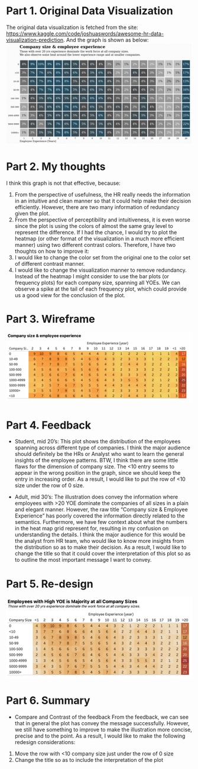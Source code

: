 # Part 1. Original Data Visualization
The original data visualization is fetched from the site: https://www.kaggle.com/code/joshuaswords/awesome-hr-data-visualization-prediction.
And the graph is shown as below:
![original graph](/original.png)


# Part 2. My thoughts
I think this graph is not that effective, because:
1. From the perspective of usefulness, the HR really needs the information in an intuitive and clean manner so that it could help make their decision efficiently. However, there are two many information of redundancy given the plot.
2. From the perspective of perceptibility and intuitiveness, it is even worse since the plot is using the colors of almost the same gray level to represent the difference. If I had the chance, I would try to plot the heatmap (or other format of the visualization in a much more efficient manner) using two different contrast colors.
Therefore, I have two thoughts on how to improve it:
1.  I would like to change the color set from the original one to the color set of different contrast manner.
2.  I would like to change the visualization manner to remove redundancy. Instead of the heatmap I might consider to use the bar plots (or frequency plots) for each company size, spanning all YOEs. We can observe a spike at the tail of each frequency plot, which could provide us a good view for the conclusion of the plot.

# Part 3. Wireframe
![version 1 graph](/ver1.png)

# Part 4. Feedback
- Student, mid 20’s:
This plot shows the distribution of the employees spanning across different type of companies. I think the major audience should definitely be the HRs or Analyst who want to learn the general insights of the employee patterns. 
BTW, I think there are some little flaws for the dimension of company size. The <10 entry seems to appear in the wrong position in the graph, since we should keep the entry in increasing order. As a result, I would like to put the row of <10 size under the row of 0 size. 

- Adult, mid 30’s:
The illustration does convey the information where employees with >20 YOE dominate the companies of all sizes in a plain and elegant manner. However, the raw title “Company size & Employee Experience” has poorly covered the information directly related to the semantics. Furthermore, we have few context about what the numbers in the heat map grid represent for, resulting in my confusion on understanding the details. 
I think the major audience for this would be the analyst from HR team, who would like to know more insights from the distribution so as to make their decision. As a result, I would like to change the title so that it could cover the interpretation of this plot so as to outline the most important message I want to convey.

# Part 5. Re-design
![version 2 graph](/ver2.png)

# Part 6. Summary
- Compare and Contrast of the feedback
From the feedback, we can see that in general the plot has convey the message successfully. However, we still have something to improve to make the illustration more concise, precise and to the point.
As a result, I would like to make the following redesign considerations:
1. Move the row with <10 company size just under the row of 0 size
2. Change the title so as to include the interpretation of the plot

